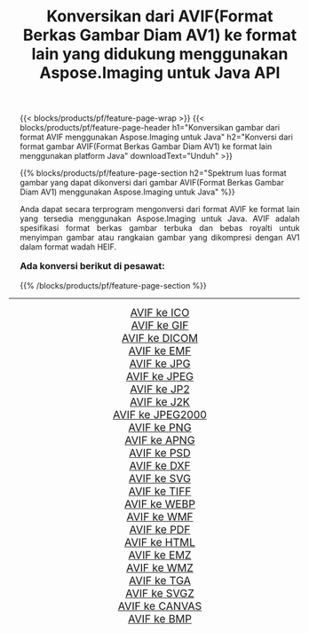 ﻿---
title: Konversikan dari AVIF(Format Berkas Gambar Diam AV1) ke format lain yang didukung menggunakan Aspose.Imaging untuk Java API 
weight: 3920
url: /id/java/conversion/from/avif/ 
lang: id
langdirlevel: 2
locales: zh-hans,ja,it,ru,de,es,fr,nl,id,lt,pl,pt,vi,tr,ko,zh-hant,ar,hi,th,sv,cs,uk,he
description: Aspose.Imaging dapat dengan mudah mengonversi dari AVIF(Format Berkas Gambar Diam AV1) ke format lain menggunakan platform Java
---

{{< blocks/products/pf/feature-page-wrap >}}
{{< blocks/products/pf/feature-page-header h1="Konversikan gambar dari format AVIF menggunakan Aspose.Imaging untuk Java" h2="Konversi dari format gambar AVIF(Format Berkas Gambar Diam AV1) ke format lain menggunakan platform Java" downloadText="Unduh" >}}


{{% blocks/products/pf/feature-page-section  h2="Spektrum luas format gambar yang dapat dikonversi dari gambar AVIF(Format Berkas Gambar Diam AV1) menggunakan Aspose.Imaging untuk Java" %}}
<p align=justify>Anda dapat secara terprogram mengonversi dari format AVIF ke format lain yang tersedia menggunakan
Aspose.Imaging untuk Java. AVIF adalah spesifikasi format berkas gambar terbuka dan bebas royalti untuk menyimpan gambar atau rangkaian gambar yang dikompresi dengan AV1 dalam format wadah HEIF.</p>
<h3 style="margin-top:16px;">
Ada konversi berikut di pesawat:
</h3>
{{% /blocks/products/pf/feature-page-section %}}
<div class="container-fluid productfamilypage bg-gray">
    <div class="convertypes bg-gray agp-content section">
        <div class="container">
		<hr style="margin-left:-20px;"/>
		<div class="row other-converters" style="gap: 10px;font-size: 19px;text-align:center;">
		    <div class='col-md-3 other-converter remove-lp remove-rp'><a href="/imaging/id/java/conversion/avif-to-ico/" style="padding:15px;">AVIF ke ICO</a></div><div class='col-md-3 other-converter remove-lp remove-rp'><a href="/imaging/id/java/conversion/avif-to-gif/" style="padding:15px;">AVIF ke GIF</a></div><div class='col-md-3 other-converter remove-lp remove-rp'><a href="/imaging/id/java/conversion/avif-to-dicom/" style="padding:15px;">AVIF ke DICOM</a></div><div class='col-md-3 other-converter remove-lp remove-rp'><a href="/imaging/id/java/conversion/avif-to-emf/" style="padding:15px;">AVIF ke EMF</a></div><div class='col-md-3 other-converter remove-lp remove-rp'><a href="/imaging/id/java/conversion/avif-to-jpg/" style="padding:15px;">AVIF ke JPG</a></div><div class='col-md-3 other-converter remove-lp remove-rp'><a href="/imaging/id/java/conversion/avif-to-jpeg/" style="padding:15px;">AVIF ke JPEG</a></div><div class='col-md-3 other-converter remove-lp remove-rp'><a href="/imaging/id/java/conversion/avif-to-jp2/" style="padding:15px;">AVIF ke JP2</a></div><div class='col-md-3 other-converter remove-lp remove-rp'><a href="/imaging/id/java/conversion/avif-to-j2k/" style="padding:15px;">AVIF ke J2K</a></div><div class='col-md-3 other-converter remove-lp remove-rp'><a href="/imaging/id/java/conversion/avif-to-jpeg2000/" style="padding:15px;">AVIF ke JPEG2000</a></div><div class='col-md-3 other-converter remove-lp remove-rp'><a href="/imaging/id/java/conversion/avif-to-png/" style="padding:15px;">AVIF ke PNG</a></div><div class='col-md-3 other-converter remove-lp remove-rp'><a href="/imaging/id/java/conversion/avif-to-apng/" style="padding:15px;">AVIF ke APNG</a></div><div class='col-md-3 other-converter remove-lp remove-rp'><a href="/imaging/id/java/conversion/avif-to-psd/" style="padding:15px;">AVIF ke PSD</a></div><div class='col-md-3 other-converter remove-lp remove-rp'><a href="/imaging/id/java/conversion/avif-to-dxf/" style="padding:15px;">AVIF ke DXF</a></div><div class='col-md-3 other-converter remove-lp remove-rp'><a href="/imaging/id/java/conversion/avif-to-svg/" style="padding:15px;">AVIF ke SVG</a></div><div class='col-md-3 other-converter remove-lp remove-rp'><a href="/imaging/id/java/conversion/avif-to-tiff/" style="padding:15px;">AVIF ke TIFF</a></div><div class='col-md-3 other-converter remove-lp remove-rp'><a href="/imaging/id/java/conversion/avif-to-webp/" style="padding:15px;">AVIF ke WEBP</a></div><div class='col-md-3 other-converter remove-lp remove-rp'><a href="/imaging/id/java/conversion/avif-to-wmf/" style="padding:15px;">AVIF ke WMF</a></div><div class='col-md-3 other-converter remove-lp remove-rp'><a href="/imaging/id/java/conversion/avif-to-pdf/" style="padding:15px;">AVIF ke PDF</a></div><div class='col-md-3 other-converter remove-lp remove-rp'><a href="/imaging/id/java/conversion/avif-to-html/" style="padding:15px;">AVIF ke HTML</a></div><div class='col-md-3 other-converter remove-lp remove-rp'><a href="/imaging/id/java/conversion/avif-to-emz/" style="padding:15px;">AVIF ke EMZ</a></div><div class='col-md-3 other-converter remove-lp remove-rp'><a href="/imaging/id/java/conversion/avif-to-wmz/" style="padding:15px;">AVIF ke WMZ</a></div><div class='col-md-3 other-converter remove-lp remove-rp'><a href="/imaging/id/java/conversion/avif-to-tga/" style="padding:15px;">AVIF ke TGA</a></div><div class='col-md-3 other-converter remove-lp remove-rp'><a href="/imaging/id/java/conversion/avif-to-svgz/" style="padding:15px;">AVIF ke SVGZ</a></div><div class='col-md-3 other-converter remove-lp remove-rp'><a href="/imaging/id/java/conversion/avif-to-canvas/" style="padding:15px;">AVIF ke CANVAS</a></div><div class='col-md-3 other-converter remove-lp remove-rp'><a href="/imaging/id/java/conversion/avif-to-bmp/" style="padding:15px;">AVIF ke BMP</a></div>
                </div>
        </div>
    </div>
</div>
<br/>

